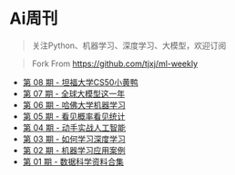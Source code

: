# Ai周刊

> 关注Python、机器学习、深度学习、大模型，欢迎订阅

> Fork From https://github.com/tjxj/ml-weekly

* [第 08 期 - 坦福大学CS50小黄鸭](https://weekly.zhanglearning.com/posts/08-坦福大学CS50小黄鸭)
* [第 07 期 - 全球大模型这一年](https://weekly.zhanglearning.com/posts/07-全球大模型这一年)
* [第 06 期 - 哈佛大学机器学习](https://weekly.zhanglearning.com/posts/06-哈佛大学机器学习)
* [第 05 期 - 看见概率看见统计](https://weekly.zhanglearning.com/posts/05-看见概率看见统计)
* [第 04 期 - 动手实战人工智能](https://weekly.zhanglearning.com/posts/04-动手实战人工智能)
* [第 03 期 - 如何学习深度学习](https://weekly.zhanglearning.com/posts/03-如何学习深度学习)
* [第 02 期 - 机器学习应用案例](https://weekly.zhanglearning.com/posts/02-机器学习应用案例)
* [第 01 期 - 数据科学资料合集](https://weekly.zhanglearning.com/posts/01-数据科学资料合集)
